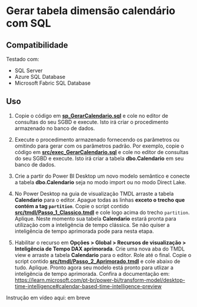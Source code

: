 # Gerar tabela dimensão calendário com SQL

## Compatibilidade

Testado com:
- SQL Server
- Azure SQL Database 
- Microsoft Fabric SQL Database
  
## Uso  

1. Copie o código em [**sp_GerarCalendario.sql**](./src/sql/sp_GerarCalendario.sql) e cole no editor de consultas do seu SGBD e execute. Isto irá criar o procedimento armazenado no banco de dados.

2. Execute o procedimento armazenado fornecendo os parâmetros ou omitindo para gerar com os parâmetros padrão. Por exemplo, copie o código em [**src/exec_GerarCalendario.sql**](./src/sql/exec_GerarCalendario.sql) e cole no editor de consultas do seu SGBD e execute. Isto irá criar a tabela **dbo.Calendario** em seu banco de dados.

3. Crie a partir do Power BI Desktop um novo modelo semântico e conecte a tabela **dbo.Calendario** seja no modo import ou no modo Direct Lake.

4. No Power Desktop na guia de visualização TMDL arraste a tabela **Calendario** para o editor. Apague todas as linhas **exceto o trecho que contém a tag `partition`**. Copie o script contido [**src/tmdl/Passo_1_Classico.tmdl**](./src/tmdl/Passo_1_Classico.tmdl) e cole logo acima do trecho `partition`. Aplique. Neste momento sua tabela **Calendario** estará pronta para utilização com a inteligência de tempo clássica. Se não quiser a inteligência de tempo aprimorada pode para nesta etapa. 

5. Habilitar o recurso em **Opções > Global > Recursos de visualização > Inteligência de Tempo DAX aprimorada**. Crie uma nova aba do TMDL view e arraste a tabela **Calendario** para o editor. Role até o final. Copie o script contido [**src/tmdl/Passo_2_Aprimorado.tmdl**](./src/tmdl/Passo_2_Aprimorado.tmdl) e cole abaixo de tudo. Aplique. Pronto agora seu modelo está pronto para utlizar a inteligência de tempo aprimorada. Confira a documentação em:   https://learn.microsoft.com/pt-br/power-bi/transform-model/desktop-time-intelligence#calendar-based-time-intelligence-preview 

Instrução em vídeo aqui: em breve
